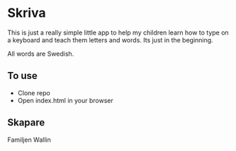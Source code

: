 # Skriva
This is just a really simple little app to help my children learn how to type on a keyboard and teach them letters and words. Its just in the beginning.

All words are Swedish.

## To use
* Clone repo
* Open index.html in your browser

## Skapare
Familjen Wallin
